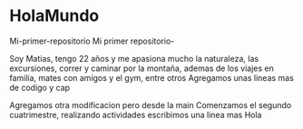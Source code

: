 # HolaMundo
Mi-primer-repositorio
Mi primer repositorio-

Soy Matias, tengo 22 años y me apasiona mucho la naturaleza, las excursiones, correr y caminar por la montaña, ademas de los viajes en familia, 
mates con amigos y el gym, entre otros
Agregamos unas lineas mas de codigo y cap

Agregamos otra modificacion pero desde la main
Comenzamos el segundo cuatrimestre, realizando actividades
escribimos una linea mas
Hola
